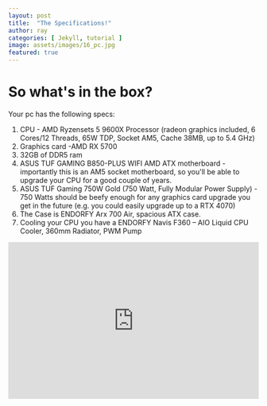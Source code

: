 ```yaml
---
layout: post
title:  "The Specifications!"
author: ray
categories: [ Jekyll, tutorial ]
image: assets/images/16_pc.jpg
featured: true
---
```


# So what's in the box?

Your pc has the following specs:

1. CPU - AMD Ryzensets 5 9600X Processor (radeon graphics included, 6 Cores/12 Threads, 65W TDP, Socket AM5, Cache 38MB, up to 5.4 GHz)
2. Graphics card -AMD RX 5700
3. 32GB of DDR5 ram
4. ASUS TUF GAMING B850-PLUS WIFI AMD ATX motherboard - importantly this is an AM5 socket motherboard, so you'll be able to upgrade your CPU for a good couple of years.
5. ASUS TUF Gaming 750W Gold (750 Watt, Fully Modular Power Supply) - 750 Watts should be beefy enough for any graphics card upgrade you get in the future (e.g. you could easily upgrade up to a RTX 4070)
6. The Case is ENDORFY Arx 700 Air, spacious ATX case.
7. Cooling your CPU you have a ENDORFY Navis F360 – AIO Liquid CPU Cooler, 360mm Radiator, PWM Pump



<p><iframe style="width:100%;" height="315" src="https://www.youtube.com/embed/Bg-MEuyJl20?rel=0&amp;showinfo=0" frameborder="0" allowfullscreen></iframe></p>

